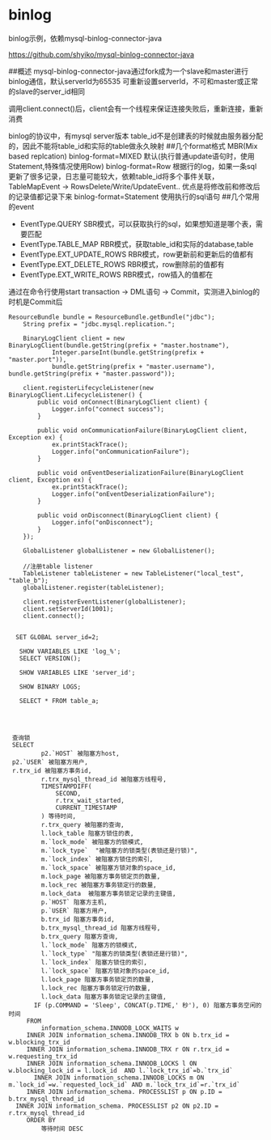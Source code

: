 # binlog
binlog示例，依赖mysql-binlog-connector-java

https://github.com/shyiko/mysql-binlog-connector-java

##概述
mysql-binlog-connector-java通过fork成为一个slave和master进行binlog通信，默认serverId为65535
可重新设置serverId，不可和master或正常的slave的server_id相同

调用client.connect()后，client会有一个线程来保证连接失败后，重新连接，重新消费

binlog的协议中，有mysql server版本
table_id不是创建表的时候就由服务器分配的，因此不能将table_id和实际的table做永久映射
##几个format格式
MBR(Mix based replcation)
binlog-format=MIXED 默认(执行普通update语句时，使用Statement,特殊情况使用Row)
binlog-format=Row 根据行的log，如果一条sql更新了很多记录，日志量可能较大，依赖table_id将多个事件关联，TableMapEvent -> RowsDelete/Write/UpdateEvent..
                  优点是将修改前和修改后的记录值都记录下来
binlog-format=Statement 使用执行的sql语句
##几个常用的event
- EventType.QUERY SBR模式，可以获取执行的sql，如果想知道是哪个表，需要匹配
- EventType.TABLE_MAP RBR模式，获取table_id和实际的database,table
- EventType.EXT_UPDATE_ROWS RBR模式，row更新前和更新后的值都有
- EventType.EXT_DELETE_ROWS RBR模式，row删除前的值都有
- EventType.EXT_WRITE_ROWS RBR模式，row插入的值都在

通过在命令行使用start transaction -> DML语句 -> Commit，实测进入binlog的时机是Commit后


    ResourceBundle bundle = ResourceBundle.getBundle("jdbc");
        String prefix = "jdbc.mysql.replication.";

        BinaryLogClient client = new BinaryLogClient(bundle.getString(prefix + "master.hostname"),
                Integer.parseInt(bundle.getString(prefix + "master.port")),
                bundle.getString(prefix + "master.username"), bundle.getString(prefix + "master.password"));

        client.registerLifecycleListener(new BinaryLogClient.LifecycleListener() {
            public void onConnect(BinaryLogClient client) {
                Logger.info("connect success");
            }

            public void onCommunicationFailure(BinaryLogClient client, Exception ex) {
                ex.printStackTrace();
                Logger.info("onCommunicationFailure");
            }

            public void onEventDeserializationFailure(BinaryLogClient client, Exception ex) {
                ex.printStackTrace();
                Logger.info("onEventDeserializationFailure");
            }

            public void onDisconnect(BinaryLogClient client) {
                Logger.info("onDisconnect");
            }
        });

        GlobalListener globalListener = new GlobalListener();

        //注册table listener
        TableListener tableListener = new TableListener("local_test", "table_b");
        globalListener.register(tableListener);

        client.registerEventListener(globalListener);
        client.setServerId(1001);
        client.connect();


      SET GLOBAL server_id=2;

       SHOW VARIABLES LIKE 'log_%';
       SELECT VERSION();

       SHOW VARIABLES LIKE 'server_id';

       SHOW BINARY LOGS;

       SELECT * FROM table_a;




     查询锁
     SELECT
             p2.`HOST` 被阻塞方host,
     p2.`USER` 被阻塞方用户,
     r.trx_id 被阻塞方事务id,
             r.trx_mysql_thread_id 被阻塞方线程号,
             TIMESTAMPDIFF(
                 SECOND,
                 r.trx_wait_started,
                 CURRENT_TIMESTAMP
             ) 等待时间,
             r.trx_query 被阻塞的查询,
             l.lock_table 阻塞方锁住的表,
             m.`lock_mode` 被阻塞方的锁模式,
             m.`lock_type`  "被阻塞方的锁类型(表锁还是行锁)",
             m.`lock_index` 被阻塞方锁住的索引,
             m.`lock_space` 被阻塞方锁对象的space_id,
             m.lock_page 被阻塞方事务锁定页的数量,
             m.lock_rec 被阻塞方事务锁定行的数量,
             m.lock_data  被阻塞方事务锁定记录的主键值,
             p.`HOST` 阻塞方主机,
             p.`USER` 阻塞方用户,
             b.trx_id 阻塞方事务id,
             b.trx_mysql_thread_id 阻塞方线程号,
             b.trx_query 阻塞方查询,
             l.`lock_mode` 阻塞方的锁模式,
             l.`lock_type` "阻塞方的锁类型(表锁还是行锁)",
             l.`lock_index` 阻塞方锁住的索引,
             l.`lock_space` 阻塞方锁对象的space_id,
             l.lock_page 阻塞方事务锁定页的数量,
             l.lock_rec 阻塞方事务锁定行的数量,
             l.lock_data 阻塞方事务锁定记录的主键值,
           IF (p.COMMAND = 'Sleep', CONCAT(p.TIME,' 秒'), 0) 阻塞方事务空闲的时间
         FROM
             information_schema.INNODB_LOCK_WAITS w
         INNER JOIN information_schema.INNODB_TRX b ON b.trx_id = w.blocking_trx_id
         INNER JOIN information_schema.INNODB_TRX r ON r.trx_id = w.requesting_trx_id
         INNER JOIN information_schema.INNODB_LOCKS l ON w.blocking_lock_id = l.lock_id  AND l.`lock_trx_id`=b.`trx_id`
           INNER JOIN information_schema.INNODB_LOCKS m ON m.`lock_id`=w.`requested_lock_id` AND m.`lock_trx_id`=r.`trx_id`
         INNER JOIN information_schema. PROCESSLIST p ON p.ID = b.trx_mysql_thread_id
      INNER JOIN information_schema. PROCESSLIST p2 ON p2.ID = r.trx_mysql_thread_id
         ORDER BY
             等待时间 DESC